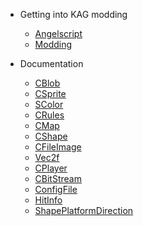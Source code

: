 <!-- docs/_sidebar.md -->
- Getting into KAG modding

    - [Angelscript](angelscript.md)
    - [Modding](modding.md)

- Documentation
    - [CBlob](objects/CBlob.md)
    - [CSprite](objects/CSprite.md)
    - [SColor](objects/SColor.md)
    - [CRules](objects/CRules.md)
    - [CMap](objects/CMap.md)
    - [CShape](objects/CShape.md)
    - [CFileImage](objects/CFileImage.md)
    - [Vec2f](objects/Vec2f.md)
    - [CPlayer](objects/CPlayer.md)
    - [CBitStream](objects/CBitStream.md)
    - [ConfigFile](objects/ConfigFile.md)
    - [HitInfo](objects/HitInfo.md)
    - [ShapePlatformDirection](objects/ShapePlatformDirection.md)
